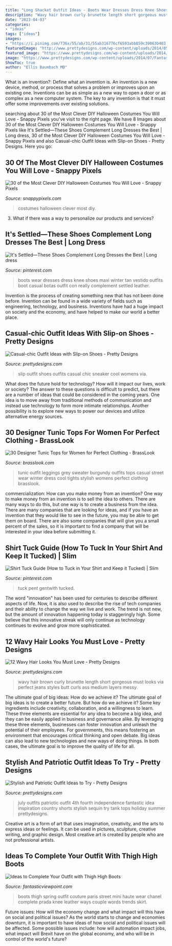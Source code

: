 ```yaml
---
title: "Long Shacket Outfit Ideas - Boots Wear Dresses Dress Knee Shoes Maxi Winter Tan Vestido Outfits Boot Casual Botas Outfit Con Really Complement Settled Leather"
description: "Wavy hair brown curly brunette length short gorgeous must looks via perfect jeans styles butt curls ass medium layers messy"
date: "2023-04-03"
categories:
- "ideas"
tags: ["ideas"]
images:
- "https://i.pinimg.com/736x/55/ab/31/55ab316776cf6593abb859c39063b403.jpg"
featuredImage: "http://www.prettydesigns.com/wp-content/uploads/2014/05/Cool-Black-Outfit-with-Slip-on-Shoes.jpg"
featured_image: "https://www.prettydesigns.com/wp-content/uploads/2014/07/Fantastic-Patriotic-Outfit-Idea.jpg"
image: "https://www.prettydesigns.com/wp-content/uploads/2014/07/Fantastic-Patriotic-Outfit-Idea.jpg"
ShowToc: true
author: "Ellis Baumbach MD"
---
```



What is an invention?: Define what an invention is.
An invention is a new device, method, or process that solves a problem or improves upon an existing one. Inventions can be as simple as a new way to open a door or as complex as a new computer system. The key to any invention is that it must offer some improvements over existing solutions.

	

		
searching about 30 of the Most Clever DIY Halloween Costumes You Will Love - Snappy Pixels you've visit to the right page. We have 8 Images about 30 of the Most Clever DIY Halloween Costumes You Will Love - Snappy Pixels like It&#039;s Settled—These Shoes Complement Long Dresses the Best | Long dress, 30 of the Most Clever DIY Halloween Costumes You Will Love - Snappy Pixels and also Casual-chic Outfit Ideas with Slip-on Shoes - Pretty Designs. Here you go:
		
    
## 30 Of The Most Clever DIY Halloween Costumes You Will Love - Snappy Pixels

<img loading=lazy src="https://snappypixels.com/wp-content/uploads/2013/10/most-clever-halloween-costumes-ever-27.jpg" onerror="this.onerror=null;this.src='https://tse4.mm.bing.net/th?id=OIP.CvqAwfwmJdFkaXlA03n_bgAAAA&amp;pid=15.1';" alt="30 of the Most Clever DIY Halloween Costumes You Will Love - Snappy Pixels">

_Source: snappypixels.com_

>costumes halloween clever most diy. 

	

3. What if there was a way to personalize our products and services?

    
## It&#039;s Settled—These Shoes Complement Long Dresses The Best | Long Dress

<img loading=lazy src="https://i.pinimg.com/736x/55/ab/31/55ab316776cf6593abb859c39063b403.jpg" onerror="this.onerror=null;this.src='https://tse1.mm.bing.net/th?id=OIP.A84NDT3Jvn654rVKN2k_1gHaLH&amp;pid=15.1';" alt="It&#039;s Settled—These Shoes Complement Long Dresses the Best | Long dress">

_Source: pinterest.com_

>boots wear dresses dress knee shoes maxi winter tan vestido outfits boot casual botas outfit con really complement settled leather. 

	

Invention is the process of creating something new that has not been done before. Invention can be found in a wide variety of fields such as engineering, technology, and business. Inventions have had a huge impact on society and the economy, and have helped to make our world a better place.

    
## Casual-chic Outfit Ideas With Slip-on Shoes - Pretty Designs

<img loading=lazy src="http://www.prettydesigns.com/wp-content/uploads/2014/05/Cool-Black-Outfit-with-Slip-on-Shoes.jpg" onerror="this.onerror=null;this.src='https://tse1.mm.bing.net/th?id=OIP.E6Ktn8S4Ut38oJkoD3VzpAHaK-&amp;pid=15.1';" alt="Casual-chic Outfit Ideas with Slip-on Shoes - Pretty Designs">

_Source: prettydesigns.com_

>slip outfit shoes outfits casual chic sneaker cool womens via. 

	

What does the future hold for technology? How will it impact our lives, work or society? The answer to these questions is difficult to predict, but there are a number of ideas that could be considered in the coming years. One idea is to move away from traditional methods of communication and instead use technology to form more intimate relationships. Another possibility is to explore new ways to power our devices and utilize alternative energy sources.

    
## 30 Designer Tunic Tops For Women For Perfect Clothing - BrassLook

<img loading=lazy src="http://www.brasslook.com/wp-content/uploads/2017/09/Leggings-tunic-and-sweater..jpg" onerror="this.onerror=null;this.src='https://tse4.mm.bing.net/th?id=OIP.gW5GKT6LNLgfpUNphMi3MAB2Es&amp;pid=15.1';" alt="30 Designer Tunic Tops for Women for Perfect Clothing - BrassLook">

_Source: brasslook.com_

>tunic outfit leggings grey sweater burgundy outfits tops casual street wear winter dress cool tights stylish womens perfect clothing brasslook. 

	

commercialization: How can you make money from an invention?
One way to make money from an invention is to sell the idea to others. There are many ways to do this, but one way is to create a business from the idea. There are many companies that are looking for ideas, and if you have an invention that they would like to see in the future, you may be able to get them on board. There are also some companies that will give you a small percent of the sales, so it is important to find a company that will be interested in your idea before submitting it.

    
## Shirt Tuck Guide (How To Tuck In Your Shirt And Keep It Tucked) | Slim

<img loading=lazy src="https://i.pinimg.com/736x/56/c4/2d/56c42d8b47c9e36878f77f019a24c193.jpg" onerror="this.onerror=null;this.src='https://tse4.mm.bing.net/th?id=OIP.IkFQ6nUyoz-A-zbsk8bJtgHaJ4&amp;pid=15.1';" alt="Shirt Tuck Guide (How to Tuck in Your Shirt and Keep it Tucked) | Slim">

_Source: pinterest.com_

>tuck pent gentwith tucked. 

	

The word "innovation" has been used for centuries to describe different aspects of life. Now, it is also used to describe the rise of tech companies and their ability to change the way we live and work. The trend is not new, but the amount of innovation happening today is staggeringly high. Some believe that this innovative streak will only continue as technology continues to evolve and grow more sophisticated.

    
## 12 Wavy Hair Looks You Must Love - Pretty Designs

<img loading=lazy src="http://www.prettydesigns.com/wp-content/uploads/2015/01/Long-Wavy-Hair2.jpg" onerror="this.onerror=null;this.src='https://tse2.mm.bing.net/th?id=OIP.yrP2Bt2jlPK-YtBSWu0Z9AHaLH&amp;pid=15.1';" alt="12 Wavy Hair Looks You Must Love - Pretty Designs">

_Source: prettydesigns.com_

>wavy hair brown curly brunette length short gorgeous must looks via perfect jeans styles butt curls ass medium layers messy. 

	

The ultimate goal of big ideas: How do we achieve it?
The ultimate goal of big ideas is to create a better future. But how do we achieve it? Some key ingredients include creativity, collaboration, and a willingness to learn. These three elements are essential for any idea to become a big idea, and they can be easily applied in business and governance alike. By leveraging these three elements, businesses can foster innovation and unleash the potential of their employees. For governments, this means fostering an environment that encourages critical thinking and open debate. Big ideas can also lead to new technologies and new ways of doing things. In both cases, the ultimate goal is to improve the quality of life for all.

    
## Stylish And Patriotic Outfit Ideas To Try - Pretty Designs

<img loading=lazy src="https://www.prettydesigns.com/wp-content/uploads/2014/07/Fantastic-Patriotic-Outfit-Idea.jpg" onerror="this.onerror=null;this.src='https://tse1.mm.bing.net/th?id=OIP.Wj2SxtFdbGfByrgclYfD4gHaN8&amp;pid=15.1';" alt="Stylish and Patriotic Outfit Ideas to Try - Pretty Designs">

_Source: prettydesigns.com_

>july outfits patriotic outfit 4th fourth independence fantastic idea inspiration country shorts stylish sequin try tank tops holiday summer prettydesigns. 

	

Creative art is a form of art that uses imagination, creativity, and the arts to express ideas or feelings. It can be used in pictures, sculpture, creative writing, and graphic design. Most creative art is created by people who are not professional artists.

    
## Ideas To Complete Your Outfit With Thigh High Boots

<img loading=lazy src="http://www.fantasticviewpoint.com/wp-content/uploads/2013/11/la-modella-mafia-chanel-and-thigh-high-boots-street-style-at-haute-couture-spring-2013-fashion-week.jpg" onerror="this.onerror=null;this.src='https://tse4.mm.bing.net/th?id=OIP.aYSyNClzf3p2Ziqn0TNdgwHaLH&amp;pid=15.1';" alt="Ideas to Complete Your Outfit with Thigh High Boots">

_Source: fantasticviewpoint.com_

>boots thigh spring outfit couture paris street mini haute wear chanel complete prada knee leather ways couple words trends skirt. 

	

Future issues: How will the economy change and what impact will this have on social and political issues?
As the world starts to change and economies downturn, it is important to have ideas of how social and political issues will be affected. Some possible issues include: how will automation impact jobs, what impact will Brexit have on the global economy, and who will be in control of the world's future?

